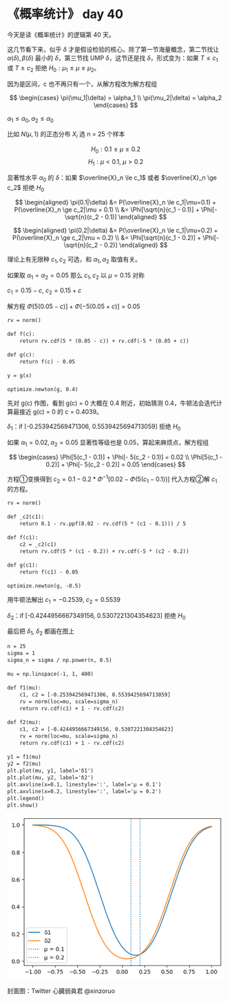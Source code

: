 # 《概率统计》 day 40

今天是读《概率统计》的逻辑第 40 天。

这几节看下来，似乎 $\delta$ 才是假设检验的核心。除了第一节海量概念，第二节找让 $\alpha(\delta), \beta(\delta)$ 最小的 $\delta$，第三节找 UMP $\delta$，这节还是找 $\delta$，形式变为：如果 $T \le c_1$ 或 $T \ge c_2$ 拒绝 $H_0: \mu_1 \le \mu \le \mu_2$。

因为是区间，c 也不再只有一个，从解方程改为解方程组

$$
\begin{cases}
\pi(\mu_1|\delta) = \alpha_1 \\
\pi(\mu_2|\delta) = \alpha_2
\end{cases}
$$

$\alpha_1 \le \alpha_0, \alpha_2 \le \alpha_0$

比如 $N(\mu, 1)$ 的正态分布 $X_i$ 选 n = 25 个样本

$$
H_0: 0.1 \le \mu \le 0.2
$$
$$
H_1: \mu \lt 0.1, \ \mu \gt 0.2
$$

显著性水平 $\alpha_0$ 的 $\delta$：如果 $\overline{X}_n \le c_1$ 或者 $\overline{X}_n \ge c_2$ 拒绝 $H_0$

$$
\begin{aligned}
\pi(0.1|\delta) &= P(\overline{X}_n \le c_1|\mu=0.1) + P(\overline{X}_n \ge c_2|\mu = 0.1) \\
&= \Phi[\sqrt{n}(c_1 - 0.1)] + \Phi[- \sqrt{n}(c_2 - 0.1)]
\end{aligned}
$$

$$
\begin{aligned}
\pi(0.2|\delta) &= P(\overline{X}_n \le c_1|\mu=0.2) + P(\overline{X}_n \ge c_2|\mu = 0.2) \\
&= \Phi[\sqrt{n}(c_1 - 0.2)] + \Phi[- \sqrt{n}(c_2 - 0.2)]
\end{aligned}
$$

理论上有无限种 $c_1, c_2$ 可选，和 $\alpha_1, \alpha_2$ 取值有关。

如果取 $\alpha_1 = \alpha_2 = 0.05$ 那么 $c_1, c_2$ 以 $\mu = 0.15$ 对称

$c_1 = 0.15 - c$, $c_2 = 0.15 + c$

解方程 $\Phi[5(0.05 - c)] + \Phi[-5(0.05 + c)] = 0.05$

```
rv = norm()

def f(c):
    return rv.cdf(5 * (0.05 - c)) + rv.cdf(-5 * (0.05 + c))

def g(c):
    return f(c) - 0.05

y = g(x)

optimize.newton(g, 0.4)
```

先对 g(c) 作图，看到 g(c) = 0 大概在 0.4 附近，初始猜测 0.4，牛顿法会迭代计算最接近 g(c) = 0 的 c = 0.4039。

$\delta_1$：if [-0.253942569471306, 0.5539425694713059] 拒绝 $H_0$

如果 $\alpha_1 = 0.02, \alpha_2 = 0.05$ 显著性等级也是 $0.05$，算起来麻烦点，解方程组

$$
\begin{cases}
\Phi[5(c_1 - 0.1)] + \Phi[- 5(c_2 - 0.1)] = 0.02 \\
\Phi[5(c_1 - 0.2)] + \Phi[- 5(c_2 - 0.2)] = 0.05
\end{cases}
$$

方程①变换得到 $c_2 = 0.1 - 0.2 * \Phi^{-1}[0.02-\Phi(5(c_1 - 0.1))]$ 代入方程②解 $c_1$ 的方程。

```
rv = norm()

def _c2(c1):
    return 0.1 - rv.ppf(0.02 - rv.cdf(5 * (c1 - 0.1))) / 5

def f(c1):
    c2 = _c2(c1)
    return rv.cdf(5 * (c1 - 0.2)) + rv.cdf(-5 * (c2 - 0.2))

def g(c1):
    return f(c1) - 0.05

optimize.newton(g, -0.5)
```

用牛顿法解出 $c_1 = -0.2539$, $c_2=0.5539$

$\delta_2$：if [-0.4244956667349156, 0.5307221304354623] 拒绝 $H_0$

最后把 $\delta_1$, $\delta_2$ 都画在图上

```
n = 25
sigma = 1
sigma_n = sigma / np.power(n, 0.5)

mu = np.linspace(-1, 1, 400)

def f1(mu):
    c1, c2 = [-0.253942569471306, 0.5539425694713059]
    rv = norm(loc=mu, scale=sigma_n)
    return rv.cdf(c1) + 1 - rv.cdf(c2)

def f2(mu):
    c1, c2 = [-0.4244956667349156, 0.5307221304354623]
    rv = norm(loc=mu, scale=sigma_n)
    return rv.cdf(c1) + 1 - rv.cdf(c2)

y1 = f1(mu)
y2 = f2(mu)
plt.plot(mu, y1, label='δ1')
plt.plot(mu, y2, label='δ2')
plt.axvline(x=0.1, linestyle=':', label='μ = 0.1')
plt.axvline(x=0.2, linestyle=':', label='μ = 0.2')
plt.legend()
plt.show()
```

![](./14-40-1.png)

封面图：Twitter 心臓弱眞君 @xinzoruo